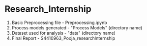# Research_Internship
1) Basic Preprocessing file - Preprocessing.ipynb
2)  Process models generated - "Process Models" (directory name)
3)  Dataset used for analysis - "data" (directory name)
4)  Final Report - S4410963_Pooja_researchInternship
